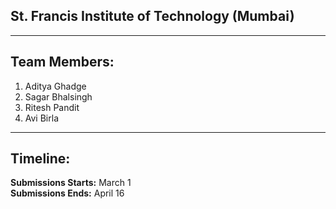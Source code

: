 
## St. Francis Institute of Technology (Mumbai)

<hr>

## Team Members:
1. Aditya Ghadge
2. Sagar Bhalsingh
3. Ritesh Pandit
4. Avi Birla

<hr>

## Timeline:
<b>Submissions Starts:</b> March 1 <br>
<b>Submissions Ends:</b> April 16
